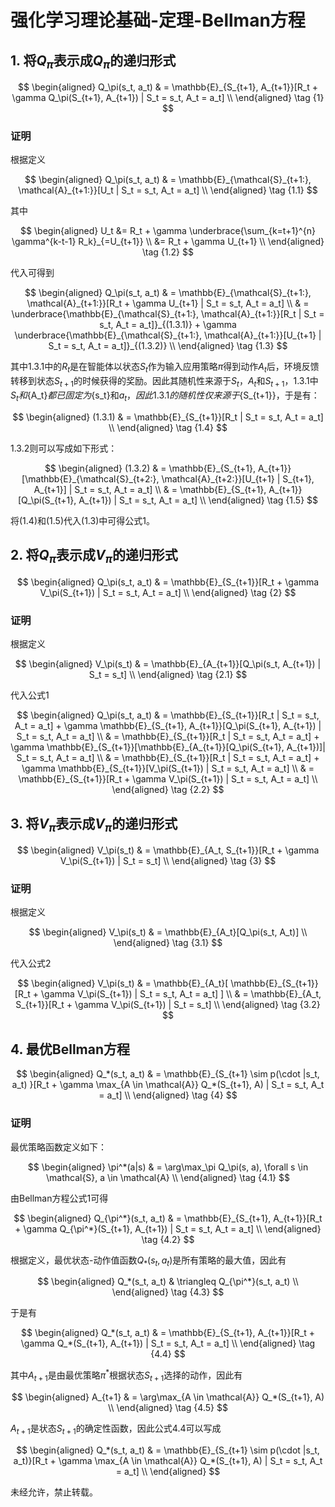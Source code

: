# 强化学习理论基础-定理-Bellman方程

## 1. 将$Q_\pi$表示成$Q_\pi$的递归形式

<div class="math">

$$
\begin{aligned}
Q_\pi(s_t, a_t) & = \mathbb{E}_{S_{t+1}, A_{t+1}}[R_t + \gamma Q_\pi(S_{t+1}, A_{t+1}) | S_t = s_t, A_t = a_t] \\
\end{aligned} \tag {1}
$$

</div>

### 证明

根据定义

<div class="math">

$$
\begin{aligned}
Q_\pi(s_t, a_t) & = \mathbb{E}_{\mathcal{S}_{t+1:}, \mathcal{A}_{t+1:}}[U_t | S_t = s_t, A_t = a_t] \\
\end{aligned} \tag {1.1}
$$

</div>

其中

<div class="math">

$$
\begin{aligned}
U_t &= R_t + \gamma \underbrace{\sum_{k=t+1}^{n} \gamma^{k-t-1} R_k}_{=U_{t+1}} \\
&= R_t + \gamma U_{t+1} \\
\end{aligned} \tag {1.2}
$$

</div>

代入可得到

<div class="math">

$$
\begin{aligned}
Q_\pi(s_t, a_t) & = \mathbb{E}_{\mathcal{S}_{t+1:}, \mathcal{A}_{t+1:}}[R_t + \gamma U_{t+1} | S_t = s_t, A_t = a_t] \\
& = \underbrace{\mathbb{E}_{\mathcal{S}_{t+1:}, \mathcal{A}_{t+1:}}[R_t | S_t = s_t, A_t = a_t]}_{(1.3.1)} + \gamma \underbrace{\mathbb{E}_{\mathcal{S}_{t+1:}, \mathcal{A}_{t+1:}}[U_{t+1} | S_t = s_t, A_t = a_t]}_{(1.3.2)} \\
\end{aligned} \tag {1.3}
$$

</div>

其中1.3.1中的${R_t}$是在智能体以状态${S_t}$作为输入应用策略${\pi}$得到动作${A_t}$后，环境反馈转移到状态${S_{t+1}}$的时候获得的奖励。因此其随机性来源于$S_t$，$A_t$和$S_{t+1}$，1.3.1中${S_t}和${A_t}$都已固定为${s_t}和${a_t}，因此1.3.1的随机性仅来源于${S_{t+1}}，于是有：

<div class="math">

$$
\begin{aligned}
(1.3.1) & = \mathbb{E}_{S_{t+1}}[R_t | S_t = s_t, A_t = a_t] \\
\end{aligned} \tag {1.4}
$$

</div>

1.3.2则可以写成如下形式：

<div class="math">

$$
\begin{aligned}
(1.3.2) & = \mathbb{E}_{S_{t+1}, A_{t+1}}[\mathbb{E}_{\mathcal{S}_{t+2:}, \mathcal{A}_{t+2:}}[U_{t+1} | S_{t+1}, A_{t+1}] | S_t = s_t, A_t = a_t] \\
& = \mathbb{E}_{S_{t+1}, A_{t+1}}[Q_\pi(S_{t+1}, A_{t+1}) | S_t = s_t, A_t = a_t] \\
\end{aligned} \tag {1.5}
$$

</div>

将(1.4)和(1.5)代入(1.3)中可得公式1。

## 2. 将$Q_\pi$表示成$V_\pi$的递归形式

<div class="math">

$$
\begin{aligned}
Q_\pi(s_t, a_t) & = \mathbb{E}_{S_{t+1}}[R_t + \gamma V_\pi(S_{t+1}) | S_t = s_t, A_t = a_t] \\
\end{aligned} \tag {2}
$$

</div>

### 证明

根据定义

<div class="math">

$$
\begin{aligned}
V_\pi(s_t) & = \mathbb{E}_{A_{t+1}}[Q_\pi(s_t, A_{t+1}) | S_t = s_t] \\
\end{aligned} \tag {2.1}
$$

</div>

代入公式1

<div class="math">

$$
\begin{aligned}
Q_\pi(s_t, a_t) & = \mathbb{E}_{S_{t+1}}[R_t | S_t = s_t, A_t = a_t] + \gamma \mathbb{E}_{S_{t+1}, A_{t+1}}[Q_\pi(S_{t+1}, A_{t+1}) | S_t = s_t, A_t = a_t] \\
& = \mathbb{E}_{S_{t+1}}[R_t | S_t = s_t, A_t = a_t] + \gamma \mathbb{E}_{S_{t+1}}[\mathbb{E}_{A_{t+1}}[Q_\pi(S_{t+1}, A_{t+1})]| S_t = s_t, A_t = a_t] \\
& = \mathbb{E}_{S_{t+1}}[R_t | S_t = s_t, A_t = a_t] + \gamma \mathbb{E}_{S_{t+1}}[V_\pi(S_{t+1}) | S_t = s_t, A_t = a_t] \\
& = \mathbb{E}_{S_{t+1}}[R_t + \gamma V_\pi(S_{t+1}) | S_t = s_t, A_t = a_t] \\
\end{aligned} \tag {2.2}
$$

</div>

## 3. 将$V_\pi$表示成$V_\pi$的递归形式

<div class="math">

$$
\begin{aligned}
V_\pi(s_t) & = \mathbb{E}_{A_t, S_{t+1}}[R_t + \gamma V_\pi(S_{t+1}) | S_t = s_t] \\
\end{aligned} \tag {3}
$$

</div>

### 证明

根据定义

<div class="math">

$$
\begin{aligned}
V_\pi(s_t) & = \mathbb{E}_{A_t}[Q_\pi(s_t, A_t)] \\
\end{aligned} \tag {3.1}
$$

</div>

代入公式2

<div class="math">

$$
\begin{aligned}
V_\pi(s_t) & = \mathbb{E}_{A_t}[ \mathbb{E}_{S_{t+1}}[R_t + \gamma V_\pi(S_{t+1}) | S_t = s_t, A_t = a_t] ] \\
& = \mathbb{E}_{A_t, S_{t+1}}[R_t + \gamma V_\pi(S_{t+1}) | S_t = s_t] \\
\end{aligned} \tag {3.2}
$$

</div>

## 4. 最优Bellman方程

<div class="math">

$$
\begin{aligned}
Q_*(s_t, a_t) & = \mathbb{E}_{S_{t+1} \sim p(\cdot |s_t, a_t) }[R_t + \gamma \max_{A \in \mathcal{A}} Q_*(S_{t+1}, A) | S_t = s_t, A_t = a_t] \\
\end{aligned} \tag {4}
$$

</div>

### 证明

最优策略函数定义如下：

<div class="math">


$$
\begin{aligned}
\pi^*(a|s) & = \arg\max_\pi Q_\pi(s, a), \forall s \in \mathcal{S}, a \in \mathcal{A} \\
\end{aligned} \tag {4.1}
$$

</div>

由Bellman方程公式1可得

<div class="math">

$$
\begin{aligned}
Q_{\pi^*}(s_t, a_t) & = \mathbb{E}_{S_{t+1}, A_{t+1}}[R_t + \gamma Q_{\pi^*}(S_{t+1}, A_{t+1}) | S_t = s_t, A_t = a_t] \\
\end{aligned} \tag {4.2}
$$

</div>

根据定义，最优状态-动作值函数$Q_*(s_t, a_t)$是所有策略的最大值，因此有

<div class="math">

$$
\begin{aligned}
Q_*(s_t, a_t) & \triangleq Q_{\pi^*}(s_t, a_t) \\
\end{aligned} \tag {4.3}
$$

</div>

于是有

<div class="math">

$$
\begin{aligned}
Q_*(s_t, a_t) & = \mathbb{E}_{S_{t+1}, A_{t+1}}[R_t + \gamma Q_*(S_{t+1}, A_{t+1}) | S_t = s_t, A_t = a_t] \\
\end{aligned} \tag {4.4}
$$

</div>

其中$A_{t+1}$是由最优策略$\pi^*$根据状态$S_{t+1}$选择的动作，因此有

<div class="math">

$$
\begin{aligned}
A_{t+1} & = \arg\max_{A \in \mathcal{A}} Q_*(S_{t+1}, A) \\
\end{aligned} \tag {4.5}
$$

</div>

$A_{t+1}$是状态$S_{t+1}$的确定性函数，因此公式4.4可以写成

<div class="math">

$$
\begin{aligned}
Q_*(s_t, a_t) & = \mathbb{E}_{S_{t+1} \sim p(\cdot |s_t, a_t)}[R_t + \gamma \max_{A \in \mathcal{A}} Q_*(S_{t+1}, A) | S_t = s_t, A_t = a_t] \\
\end{aligned}
$$

</div>

未经允许，禁止转载。
